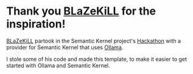 # Thank you [BLaZeKiLL](https://github.com/BLaZeKiLL) for the inspiration!

[BLaZeKiLL](https://github.com/BLaZeKiLL) partook in the Semantic Kernel project's [Hackathon]() with a provider for Semantic Kernel that uses [Ollama](https://ollama.ai/).

I stole some of his code and made this template, to make it easier to get started with Ollama and Semantic Kernel.